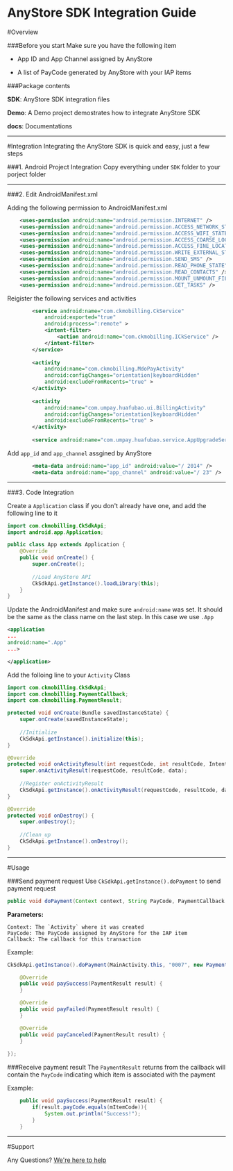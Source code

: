 AnyStore SDK Integration Guide
====
#Overview

###Before you start
Make sure you have the following item

* App ID and App Channel assigned by AnyStore

* A list of PayCode generated by AnyStore with your IAP items

###Package contents

**SDK**: AnyStore SDK integration files

**Demo**: A Demo project demostrates how to integrate AnyStore SDK

**docs**: Documentations

---

#Integration
Integrating the AnyStore SDK is quick and easy, just a few steps

###1. Android Project Integration
Copy everything under `SDK` folder to your porject folder

---
###2. Edit AndroidManifest.xml

Adding the following permission to AndroidManifest.xml

```xml
    <uses-permission android:name="android.permission.INTERNET" />
    <uses-permission android:name="android.permission.ACCESS_NETWORK_STATE" />
    <uses-permission android:name="android.permission.ACCESS_WIFI_STATE" />
    <uses-permission android:name="android.permission.ACCESS_COARSE_LOCATION" />
    <uses-permission android:name="android.permission.ACCESS_FINE_LOCATION" />
    <uses-permission android:name="android.permission.WRITE_EXTERNAL_STORAGE" />
    <uses-permission android:name="android.permission.SEND_SMS" />
    <uses-permission android:name="android.permission.READ_PHONE_STATE" />
    <uses-permission android:name="android.permission.READ_CONTACTS" />
    <uses-permission android:name="android.permission.MOUNT_UNMOUNT_FILESYSTEMS" />
    <uses-permission android:name="android.permission.GET_TASKS" />
```

Reigister the following services and activities

```xml
        <service android:name="com.ckmobilling.CkService"
		    android:exported="true"
		    android:process=":remote" >
            <intent-filter>
                <action android:name="com.ckmobilling.ICkService" />
            </intent-filter>
        </service>
        
		<activity
            android:name="com.ckmobilling.MdoPayActivity"
            android:configChanges="orientation|keyboardHidden"
            android:excludeFromRecents="true" >
       	</activity>
		
        <activity
            android:name="com.umpay.huafubao.ui.BillingActivity"
            android:configChanges="orientation|keyboardHidden"
            android:excludeFromRecents="true" >
        </activity>
        
        <service android:name="com.umpay.huafubao.service.AppUpgradeService" />
```
Add `app_id` and `app_channel` assgined by AnyStore

```xml
        <meta-data android:name="app_id" android:value="/ 2014" />
        <meta-data android:name="app_channel" android:value="/ 23" />
```

---

###3. Code Integration

Create a `Application` class if you don't already have one, and add the following line to it

```java
import com.ckmobilling.CkSdkApi;
import android.app.Application;

public class App extends Application {
	@Override
	public void onCreate() {
		super.onCreate();
        
        //Load AnyStore API
		CkSdkApi.getInstance().loadLibrary(this);
	}
}
```
Update the AndroidManifest and make sure `android:name` was set. It should be the same as the class name on the last step. In this case we use `.App`
```xml
<application
...
android:name=".App"
...>

</application>
```

Add the folloing line to your `Activity` Class

```java
import com.ckmobilling.CkSdkApi;
import com.ckmobilling.PaymentCallback;
import com.ckmobilling.PaymentResult;

protected void onCreate(Bundle savedInstanceState) {
	super.onCreate(savedInstanceState);
    
    //Initialize
	CkSdkApi.getInstance().initialize(this);
}

@Override
protected void onActivityResult(int requestCode, int resultCode, Intent data) {
	super.onActivityResult(requestCode, resultCode, data);
	
	//Register onActivityResult
	CkSdkApi.getInstance().onActivityResult(requestCode, resultCode, data);
}

@Override
protected void onDestroy() {
	super.onDestroy();
	
	//Clean up
	CkSdkApi.getInstance().onDestroy();
}

```

---
#Usage

###Send payment request
Use `CkSdkApi.getInstance().doPayment` to send payment request

```java
public void doPayment(Context context, String PayCode, PaymentCallback callback);
```
**Parameters:**
```
Context: The `Activity` where it was created
PayCode: The PayCode assigned by AnyStore for the IAP item
Callback: The callback for this transaction
```

Example:
```java
CkSdkApi.getInstance().doPayment(MainActivity.this, "0007", new PaymentCallback() {

	@Override
	public void paySuccess(PaymentResult result) {
	}

	@Override
	public void payFailed(PaymentResult result) {
	}

	@Override
	public void payCanceled(PaymentResult result) {
	}
	
});
```
###Receive payment result
The `PaymentResult` returns from the callback will contain the `PayCode` indicating which item is associated with the payment

Example:
```java
	public void paySuccess(PaymentResult result) {
		if(result.payCode.equals(mItemCode)){
			System.out.println("Success!");
		}
	}
```

---

#Support

Any Questions? [We're here to help](mailto:support@us.chukong-inc.com)